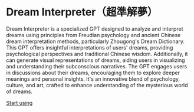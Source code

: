 # Dream Interpreter（超準解夢）

Dream Interpreter is a specialized GPT designed to analyze and interpret dreams using principles from Freudian psychology and ancient Chinese dream interpretation methods, particularly Zhougong's Dream Dictionary. This GPT offers insightful interpretations of users' dreams, providing psychological perspectives and traditional Chinese wisdom. Additionally, it can generate visual representations of dreams, aiding users in visualizing and understanding their subconscious narratives. The GPT engages users in discussions about their dreams, encouraging them to explore deeper meanings and personal insights. It's an innovative blend of psychology, culture, and art, crafted to enhance understanding of the mysterious world of dreams.

[Start using](https://chat.openai.com/g/g-EQ5U2ao15)